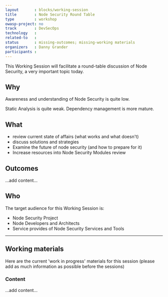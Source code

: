 ```yaml
---
layout       : blocks/working-session
title        : Node Security Round Table
type         : workshop
owasp-project: no
track        : DevSecOps
technology   :
related-to   :
status       : missing-outcomes; missing-working materials
organizers   : Danny Grander
participants :
---
```


This Working Session will facilitate a round-table discussion of Node Security, a very important topic today.

## Why

Awareness and understanding of Node Security is quite low. 

Static Analysis is quite weak. Dependency management is more mature.

## What

 - review current state of affairs (what works and what doesn't)
 - discuss solutions and strategies
 - Examine the future of node security (and how to prepare for it)
 - Increase resources into Node Security Modules review
 
## Outcomes

...add content...

## Who

The target audience for this Working Session is:

 - Node Security Project
 - Node Developers and Architects
 - Service provides of Node Security Services and Tools
 
--- 

## Working materials

Here are the current 'work in progress' materials for this session (please add as much information as possible before the sessions)

### Content

...add content...
